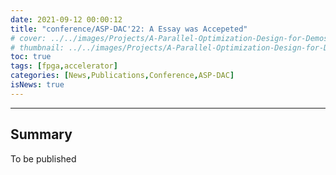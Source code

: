 ```yaml
---
date: 2021-09-12 00:00:12
title: "conference/ASP-DAC'22: A Essay was Accepeted"
# cover: ../../images/Projects/A-Parallel-Optimization-Design-for-Demosaicing&RISC-V-CPU-on-FPGA/half-flow.svg
# thumbnail: ../../images/Projects/A-Parallel-Optimization-Design-for-Demosaicing&RISC-V-CPU-on-FPGA/dema.svg
toc: true
tags: [fpga,accelerator]
categories: [News,Publications,Conference,ASP-DAC]
isNews: true
---
```

***
## Summary

To be published